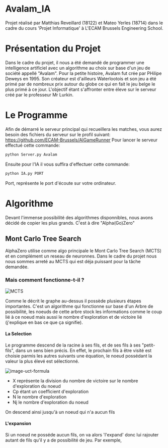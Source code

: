# Avalam_IA

Projet réalisé par Matthias Reveillard (18122) et Mateo Yerles (18714) dans le cadre du cours 'Projet Informatique' à L'ECAM Brussels Engineering School.

# Présentation du Projet

Dans le cadre du projet, il nous a été demandé de programmer une intelligence artificiel avec un algorithme au choix sur base d'un jeu de société appellé "Avalam".
Pour la petite histoire, Avalam fut crée par PHilipe Deweys en 1995.
Son créateur est d'ailleurs Waterlootois et son jeu a été primé par de nombreux prix autour du globe ce qui en fait le jeu belge le plus primé à ce jour.
L'objectif étant s'affronter entre éleve sur le serveur créé par le professeur Mr Lurkin.

# Le Programme
Afin de démarré le serveur principal qui recueillera les matches, vous aurez besoin des fichiers du serveur sur le profil suivant:
https://github.com/ECAM-Brussels/AIGameRunner
Pour lancer le serveur effectué cette commande:
```Python
python Server.py Avalam
```
Ensuite pour l'IA il vous suffira d'effectuer cette commande:
```Python
python IA.py PORT
```
Port, représente le port d'écoute sur votre ordinateur.

# Algorithme
Devant l'immense possibilité des algorithmes disponnibles, nous avons décidé de copier les plus grands.
C'est à dire "Alpha(Go)Zero"

## Mont Carlo Tree Search
AlphaZero utilise comme algo principale le Mont Carlo Tree Search (MCTS) et en complément un reseau de neuronnes.
Dans le cadre du projet nous nous sommes arreté au MCTS qui est déja puissant pour la tâche demandée.
### Mais comment fonctionne-t-il ?
![MCTS](https://user-images.githubusercontent.com/60757246/81428082-07142180-915c-11ea-8349-7aaea1bd9a57.png)

Comme le décrit le graphe au-dessus il possède plusieurs étapes importantes.
C'est un algorithme qui fonctionne sur base d'un Arbre de possibilité, les noeuds de cette arbre stock les informations comme le coup lié à ce noeud mais aussi le nombre d'exploration et de victoire lié (j'explique en bas ce que ça signifie).

#### La Selection

Le programme descend de la racine à ses fils, et de ses fils à ses "petit-fils", dans un sens bien précis.
En effet, le prochain fils à être visité est choisie parmis les autres suivants une équation, le noeud possédant la valeur la plus élevé est sélectionné.

![image-uct-formula](https://user-images.githubusercontent.com/60757246/81433802-6f1b3580-9165-11ea-8235-d8a1fbfce5a8.png)

- X représente la division du nombre de victoire sur le nombre d'exploration du noeud
- Cp étant un coefficient d'exploration
- N le nombre d'exploration
- Nj le nombre d'exploration du noeud

On descend ainsi jusqu'à un noeud qui n'a aucun fils

#### L'expansion

Si un noeud ne posséde aucun fils, on va alors 'l'expand' donc lui rajouter autant de fils qu'il y a de possibilité de jeu.
Par exemple,
